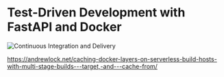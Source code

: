 # Test-Driven Development with FastAPI and Docker

![Continuous Integration and Delivery](https://github.com/myapisdck/fastapi-tdd-docker/workflows/Continuous%20Integration%20and%20Delivery/badge.svg?branch=main)


https://andrewlock.net/caching-docker-layers-on-serverless-build-hosts-with-multi-stage-builds---target,-and---cache-from/